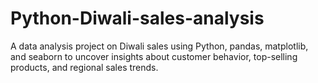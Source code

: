 # Python-Diwali-sales-analysis
A data analysis project on Diwali sales using Python, pandas, matplotlib, and seaborn to uncover insights about customer behavior, top-selling products, and regional sales trends.
